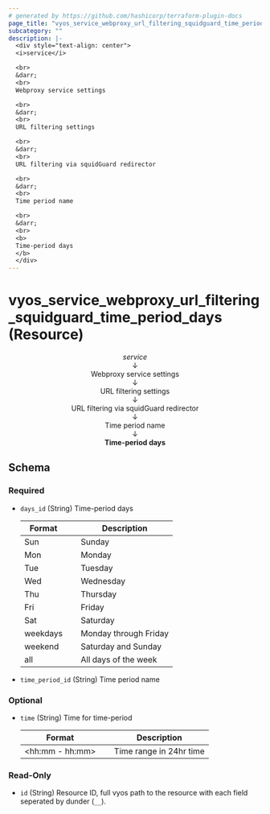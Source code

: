 ```yaml
---
# generated by https://github.com/hashicorp/terraform-plugin-docs
page_title: "vyos_service_webproxy_url_filtering_squidguard_time_period_days Resource - vyos"
subcategory: ""
description: |-
  <div style="text-align: center">
  <i>service</i>

  <br>
  &darr;
  <br>
  Webproxy service settings

  <br>
  &darr;
  <br>
  URL filtering settings

  <br>
  &darr;
  <br>
  URL filtering via squidGuard redirector

  <br>
  &darr;
  <br>
  Time period name

  <br>
  &darr;
  <br>
  <b>
  Time-period days
  </b>
  </div>
---
```


# vyos_service_webproxy_url_filtering_squidguard_time_period_days (Resource)

<div style="text-align: center">
<i>service</i>

<br>
&darr;
<br>
Webproxy service settings

<br>
&darr;
<br>
URL filtering settings

<br>
&darr;
<br>
URL filtering via squidGuard redirector

<br>
&darr;
<br>
Time period name

<br>
&darr;
<br>
<b>
Time-period days
</b>
</div>



<!-- schema generated by tfplugindocs -->
## Schema

### Required

- `days_id` (String) Time-period days

    |  Format &emsp; | Description  |
    |----------|---------------|
    |  Sun  &emsp; |  Sunday  |
    |  Mon  &emsp; |  Monday  |
    |  Tue  &emsp; |  Tuesday  |
    |  Wed  &emsp; |  Wednesday  |
    |  Thu  &emsp; |  Thursday  |
    |  Fri  &emsp; |  Friday  |
    |  Sat  &emsp; |  Saturday  |
    |  weekdays  &emsp; |  Monday through Friday  |
    |  weekend  &emsp; |  Saturday and Sunday  |
    |  all  &emsp; |  All days of the week  |
- `time_period_id` (String) Time period name

### Optional

- `time` (String) Time for time-period

    |  Format &emsp; | Description  |
    |----------|---------------|
    |  <hh:mm - hh:mm>  &emsp; |  Time range in 24hr time  |

### Read-Only

- `id` (String) Resource ID, full vyos path to the resource with each field seperated by dunder (`__`).

